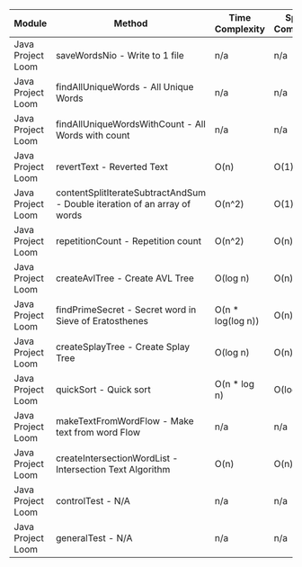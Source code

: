 | Module | Method | Time Complexity | Space Complexity | Repetitions | Measured Duration | Machine |
|---|---|---|---|---|---|---|
| Java Project Loom | saveWordsNio - Write to 1 file | n/a | n/a | 2 | 2055 | Prototype |
| Java Project Loom | findAllUniqueWords - All Unique Words | n/a | n/a | 10000 | 1817 | Prototype |
| Java Project Loom | findAllUniqueWordsWithCount - All Words with count | n/a | n/a | 10000 | 1347 | Prototype |
| Java Project Loom | revertText - Reverted Text | O(n) | O(1) | 10000 | 273 | Prototype |
| Java Project Loom | contentSplitIterateSubtractAndSum - Double iteration of an array of words | O(n^2) | O(1) | 10000 | 478 | Prototype |
| Java Project Loom | repetitionCount - Repetition count | O(n^2) | O(n) | 10000 | 2490 | Prototype |
| Java Project Loom | createAvlTree - Create AVL Tree | O(log n) | O(n) | 10000 | 266 | Prototype |
| Java Project Loom | findPrimeSecret - Secret word in Sieve of Eratosthenes | O(n * log(log n)) | O(n) | 10000 | 417 | Prototype |
| Java Project Loom | createSplayTree - Create Splay Tree | O(log n) | O(n) | 10000 | 371 | Prototype |
| Java Project Loom | quickSort - Quick sort | O(n * log n) | O(log n) | 10000 | 1491 | Prototype |
| Java Project Loom | makeTextFromWordFlow - Make text from word Flow | n/a | n/a | 10000 | 695 | Prototype |
| Java Project Loom | createIntersectionWordList - Intersection Text Algorithm | O(n) | O(n) | 10000 | 347 | Prototype |
| Java Project Loom | controlTest - N/A | n/a | n/a | 10000 | 767 | Prototype |
| Java Project Loom | generalTest - N/A | n/a | n/a | 10000 | 203 | Prototype |

